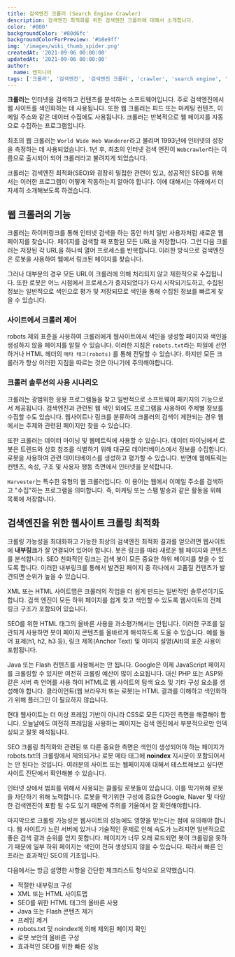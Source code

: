 ```yaml
---
title: 검색엔진 크롤러 (Search Engine Crawler)
description: 검색엔진 최적화를 위한 검색엔진 크롤러에 대해서 소개합니다.
color: '#000'
backgroundColor: '#80d6fc'
backgroundColorForPreview: '#b8e9ff'
img: '/images/wiki_thumb_spider.png'
createdAt: '2021-09-06 00:00:00'
updatedAt: '2021-09-06 00:00:00'
author:
  name: 엔지니어
tags: ['크롤러', '검색엔진', '검색엔진 크롤러', 'crawler', 'search engine', 'search engine crawler']
---
```


**크롤러**는 인터넷을 검색하고 컨텐츠를 분석하는 소프트웨어입니다. 주로 검색엔진에서 웹 사이트를 색인화하는 데 사용됩니다. 또한 웹 크롤러는 피드 또는 마케팅 컨텐츠, 이메일 주소와 같은 데이터 수집에도 사용됩니다. 크롤러는  반복적으로 웹 페이지를 자동으로 수집하는 프로그램입니다.

<!--more-->

최초의 웹 크롤러는 `World Wide Web Wanderer`라고 불리며 1993년에 인터넷의 성장을 측정하는 데 사용되었습니다. 1년 후, 최초의 인터넷 검색 엔진이 `Webcrawler`라는 이름으로 출시되어 되어 크롤러라고 불려지게 되었습니다.

크롤러는 검색엔진 최적화(SEO)와 굉장히 밀접한 관련이 있고, 성공적인 SEO를 위해서는 이러한 프로그램이 어떻게 작동하는지 알아야 합니다. 이에 대해서는 아래에서 더 자세히 소개해보도록 하겠습니다.

## 웹 크롤러의 기능

크롤러는 하이퍼링크를 통해 인터넷 검색을 하는 동안 마치 일반 사용자처럼 새로운 웹 페이지를 찾습니다. 페이지를 검색할 때 포함된 모든 URL을 저장합니다. 그런 다음 크롤러는 저장된 각 URL을 하나씩 열어 프로세스를 반복합니다. 이러한 방식으로 검색엔진은 로봇을 사용하여 웹에서 링크된 페이지를 찾습니다.

그러나 대부분의 경우 모든 URL이 크롤러에 의해 처리되지 않고 제한적으로 수집됩니다. 또한 로봇은 어느 시점에서 프로세스가 중지되었다가 다시 시작되기도하고, 수집된 정보는 일반적으로 색인으로 평가 및 저장되므로 색인을 통해 수집된 정보를 빠르게 찾을 수 있습니다.

### 사이트에서 크롤러 제어

robots 제외 표준을 사용하여 크롤러에게 웹사이트에서 색인을 생성할 페이지와 색인을 생성하지 않을 페이지를 알릴 수 있습니다. 이러한 지침은 `robots.txt`라는 파일에 선언하거나 HTML 헤더의 `메타 태그(robots)` 를 통해 전달할 수 있습니다. 하지만 모든 크롤러가 항상 이러한 지침을 따르는 것은 아니기에 주의해야합니다.

### 크롤러 솔루션의 사용 시나리오

크롤러는 광범위한 응용 프로그램들을 찾고 일반적으로 소프트웨어 패키지의 기능으로서 제공됩니다. 검색엔진과 관련된 웹 색인 외에도 프로그램을 사용하여 주제별 정보를 수집할 수도 있습니다. 웹사이트나 링크를 분류하여 크롤러의 검색이 제한되는 경우 웹에서는 주제와 관련된 페이지만 찾을 수 있습니다.

또한 크롤러는 데이터 마이닝 및 웹메트릭에 사용할 수 있습니다. 데이터 마이닝에서 로봇은 트렌드와 상호 참조를 식별하기 위해 대규모 데이터베이스에서 정보를 수집합니다. 로봇을 사용하여 관련 데이터베이스를 생성하고 평가할 수 있습니다. 반면에 웹메트릭는 컨텐츠, 속성, 구조 및 사용자 행동 측면에서 인터넷을 분석합니다.

`Harvester`는 특수한 유형의 웹 크롤러입니다. 이 용어는 웹에서 이메일 주소를 검색하고 "수집"하는 프로그램을 의미합니다. 즉, 마케팅 또는 스팸 발송과 같은 활동을 위해 목록에 저장합니다.

## 검색엔진을 위한 웹사이트 크롤링 최적화

크롤링 가능성을 최대화하고 가능한 최상의 검색엔진 최적화 결과를 얻으려면 웹사이트에 **내부링크**가 잘 연결되어 있어야 합니다. 봇은 링크를 따라 새로운 웹 페이지와 콘텐츠를 분석합니다. SEO 친화적인 링크는 검색 봇이 모든 중요한 하위 페이지를 찾을 수 있도록 합니다. 이러한 내부링크를 통해서 발견된 페이지 중 하나에서 고품질 컨텐츠가 발견되면 순위가 높을 수 있습니다.

XML 또는 HTML <nuxt-link to="/blog/what-is-sitemap">사이트맵</nuxt-link>은 크롤러의 작업을 더 쉽게 만드는 일반적인 솔루션이기도 합니다. 검색 엔진이 모든 하위 페이지를 쉽게 찾고 색인할 수 있도록 웹사이트의 전체 링크 구조가 포함되어 있습니다.

SEO를 위한 HTML 태그의 올바른 사용을 과소평가해서는 안됩니다. 이러한 구조를 일관되게 사용하면 봇이 페이지 콘텐츠를 올바르게 해석하도록 도울 수 있습니다. 예를 들어 표제(h1, h2, h3 등), 링크 제목(Anchor Text) 및 이미지 설명(Alt)의 표준 사용이 포함됩니다.

Java 또는 Flash 컨텐츠를 사용해서는 안 됩니다. Google은 이제 JavaScript 페이지를 크롤링할 수 있지만 여전히 크롤링 예산이 많이 소요됩니다. 대신 PHP 또는 ASP와 같은 서버 측 언어를 사용 하여 HTML로 웹 사이트의 탐색 요소 및 기타 구성 요소를 생성해야 합니다. 클라이언트(웹 브라우저 또는 로봇)는 HTML 결과를 이해하고 색인화하기 위해 플러그인 이 필요하지 않습니다.

현대 웹사이트는 더 이상 프레임 기반이 아니라 CSS로 모든 디자인 측면을 해결해야 합니다. 오늘날에도 여전히 프레임을 사용하는 페이지는 검색 엔진에서 부분적으로만 인덱싱되고 잘못 해석됩니다.

SEO 크롤링 최적화와 관련된 또 다른 중요한 측면은 색인이 생성되어야 하는 페이지가 robots.txt의 크롤링에서 제외되거나 로봇 메타 태그에 **noindex** 지시문이 포함되어서는 안 된다는 것입니다. 여러분의 사이트 또는 웹페이지에 대해서 테스트해보고 싶다면 <nuxt-link to="/diagnosis">사이트 진단</nuxt-link>에서 확인해볼 수 있습니다.

<simple-diagnosis title='SEO 크롤링 최적화 진단하기' description='검색엔진 최적화를 위한 크롤링 최적화를 진단해보세요.'></simple-diagnosis>

인터넷 상에서 범죄를 위해서 사용되는 클롤링 로봇들이 있습니다. 이를 막기위해 로봇을 차단하기 위해 노력합니다. 로봇을 막기위한 구성에 중요한 Google, Naver 및 다양한 검색엔진이 포함 될 수도 있기 때문에 주의를 기울여서 잘 확인해야합니다.

마지막으로 크롤링 가능성은 웹사이트의 성능에도 영향을 받는다는 점에 유의해야 합니다. 웹 사이트가 느린 서버에 있거나 기술적인 문제로 인해 속도가 느려지면 일반적으로 좋은 검색 결과 순위를 얻지 못합니다. 페이지가 너무 오래 로드되면 봇이 크롤링을 못하기 때문에 일부 하위 페이지는 색인이 전혀 생성되지 않을 수 있습니다. 따라서 빠른 인프라는 효과적인 SEO의 기초입니다.

다음에서는 방금 설명한 사항을 간단한 체크리스트 형식으로 요약했습니다.

- 적절한 내부링크 구성
- XML 또는 HTML 사이트맵
- SEO를 위한 HTML 태그의 올바른 사용
- Java 또는 Flash 콘텐츠 제거
- 프레임 제거
- robots.txt 및 noindex에 의해 제외된 페이지 확인
- 로봇 보안의 올바른 구성
- 효과적인 SEO를 위한 빠른 성능

